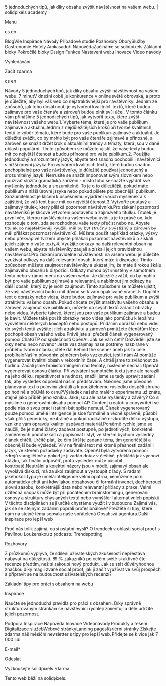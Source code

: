 <p>5 jednoduchých tipů, jak díky obsahu zvýšit návštěvnost na vašem webu. | solidpixels academy</p>
<p>Menu</p>
<p>cs en</p>
<p>BlogVše Inspirace Návody Případové studie Rozhovory OborySlužby Gastronomie Hotely Ambasadoři NápovědaZačínáme se solidpixels Základní bloky Pokročilé bloky Design Funkce Nastavení webu Inovace Video návody</p>
<p>Vyhledávání</p>
<p>Začít zdarma</p>
<p>cs en</p>
<p>Návody
5 jednoduchých tipů, jak díky obsahu zvýšit návštěvnost na vašem webu.
7 minutV dnešní době je konkurence v online světě obrovská, a proto je důležité, aby byl váš web co nejatraktivnější pro návštěvníky. Jedním ze způsobů, jak toho dosáhnout, je vytvoření kvalitních textů, které budou zajímavé pro vaše čtenáře a zároveň budou plnit svůj účel. V tomto článku vám přinášíme 5 jednoduchých tipů, jak vytvořit texty, které zvýší návštěvnost vašeho webu.1. Vyberte téma, které je pro vaše publikum zajímavé a aktuální.Jedním z nejdůležitějších kroků při tvorbě kvalitních textů je výběr tématu, které bude pro vaše publikum zajímavé a aktuální. Je důležité zvážit, co by mohlo být pro vaše čtenáře zajímavé a přínosné, a zároveň se snažit držet krok s aktuálními trendy a tématy, která jsou v dané oblasti populární. Tímto způsobem se můžete ujistit, že vaše texty budou mít co největší čtenost a budou přínosné pro vaše publikum.2. Použijte jednoduchý a srozumitelný jazyk, abyste text snadno pochopili i návštěvníci s nižší úrovní jazyka.Pro vytvoření kvalitních textů, které budou snadno pochopitelné pro vaše návštěvníky, je důležité používat jednoduchý a srozumitelný jazyk. Nemusíte se snažit imponovat svým slovníkem nebo používat složitá gramatická zařízení - místo toho se snažte vyjádřit své myšlenky jednoduše a srozumitelně. To je o to důležitější, pokud máte publikum s nižší úrovní jazyka nebo pokud píšete pro obecnější publikum. Srozumitelnost je klíčem k úspěšnému vyjádření vašich myšlenek a k zajištění, že váš text bude mít co největší čtenost.3. Vytvořte poutavý a zajímavý titulek, který přiláká pozornost návštěvníků.Pro získání pozornosti návštěvníků je klíčové vytvoření poutavého a zajímavého titulku. Titulek je první věc, kterou návštěvníci na vašem webu uvidí, a je to právě on, kdo rozhoduje o tom, zda se rozhodnou vaše texty přečíst nebo ne. Abyste titulek co nejefektivněji využili, měl by být stručný a výstižný a zároveň by měl přilákat pozornost návštěvníků. Můžete použít například otázky, výzvy nebo překvapivé tvrzení, abyste přilákali pozornost návštěvníků a získali jejich zájem o vaše texty.4. Využijte odkazy na další relevantní obsah na vašem webu, abyste návštěvníky zaujali a získali jejich pravidelnou návštěvnost.Pro získání pravidelné návštěvnosti na vašem webu je důležité využívat odkazy na další relevantní obsah, který máte k dispozici. Tímto způsobem můžete zaujmout návštěvníky a ukázat jim, že máte širokou škálu zajímavého obsahu k dispozici. Odkazy mohou být umístěny v samotném textu nebo v rámci menu na vašem webu. Je důležité zvážit, co by mohlo být pro vaše publikum zajímavé a relevantní, a nabídnout jim odkazy na další obsah, který by je mohl zaujmout. Tímto způsobem se můžete ujistit, že vaši návštěvníci budou mít důvod se k vám opakovaně vracet.5. Doplňte text o obrázky nebo videa, které budou zajímavé pro vaše publikum a zvýší atraktivitu vašeho obsahu.Pokud chcete zvýšit atraktivitu vašeho obsahu a zároveň zaujmout své publikum, můžete do svých textů zařadit obrázky nebo videa. Vyberte takové, které jsou pro vaše publikum zajímavé a budou je bavit. Můžete také použít obrázky nebo videa jako pomůcku k lepšímu vysvětlení některých konceptů nebo postupů. Přidáním obrázků nebo videí do svých textů zvýšíte jejich atraktivitu a zároveň pomůžete čtenářům lépe pochopit obsah vašeho webu.Právě jste si přečetli článek vygenerovaný pomocí ChatGTP od společnosti OpenAI. Jak se vám četl? Dozvěděli jste se díky němu něco nového? Jestli vás zajímají naše postřehy nasbírané v průběhu tvoření článku, čtěte dál.Behind the scenes aneb jak to celé probíhaloNaším původním záměrem bylo vyzkoušet, jestli nám AI pomůže vygenerovat kvalitní obsah v rekordním čase. A chtěli jsme to zvládnout za hodinu. Začali jsme brainstormingem nad tématy, následně nechali OpenAI vygenerovat osnovu článku. Při vytváření samotného textu jsme ale narazili na jeho délku, repetitivnost a nudnost, snažili jsme se tedy upravit zadání tak, aby výsledek odpovídal našim představám. Nakonec jsme původně plánovaný text o polovinu zkrátili a k použitelnému výsledku dospěli zhruba po hodině a půl.Má to cenu?Výsledek našeho malého experimentu už znáte, stejně jako příběh jeho vzniku. Jaké jsou ale naše myšlenky a závěry? Co si myslíme o generování obsahu pomocí AI? Content creatoři a copywriteři se podle nás o svou práci (zatím) bát spíše nemusí. Článek vygenerovaný pouze pomocí umělé inteligence je sice formálně a věcně správně, působí však příliš genericky, neutrálně a pokud radikálně nezkrotíte délku výstupu, vznikne vám opravdu kvalitní uspávací materiál.Poměrně rychle jsme se naučili, že je nutné články zadávat postupně, po jednotlivých, konkrétně zaměřených podotázkách a popisovat i styl, ve kterém bychom výsledný článek chtěli. Určitě platí, že čím širší je zadané téma, tím generičtější a obecnější bude výsledek. Vliv na finální text má kromě přesnosti zadání i jazyk, ve kterém požadavky zadáváte. OpenAI byla vytvořena pomocí zdrojů v angličtině a pokud je jí zadán dotaz v češtině, překládá jak výchozí otázku, tak finální odpověď, proto výsledek může působit kostrbatě.Neutrální a korektní názory jsou v módě, zajímavý obsah ale vyvolává diskuzi, má za úkol zaujmout a vystoupit z řady. S radami jakéhokoli typu je umělá inteligence velmi opatrná, nemůžeme po ní automaticky chtít ani kdovíjakou obsahovou či formální invenci, dechberoucí slovní zásobu, konkrétnější data nebo relevantní příklady z praxe. Velmi užitečná naopak může být při počátečním brainstormingu, generování osnovy a struktury chystaných textů nebo vymýšlení alternativních popisků. V těchto disciplínách se ji určitě chystáme využít i v budoucnu.Zajímá vás, jak se se stejným zadáním poprali profesionálové? Přečtěte si tipy, které nám na stejné téma sepsala naše spřátelená Obsahová agentura.Další inspirace pro lepší web</p>
<p>Proč nás tolik zajímá, co si ostatní myslí? O trendech v oblasti social proof s Pavlínou Louženskou z podcastu Trendspotting</p>
<p>Rozhovory</p>
<p>Z průzkumů vyplývá, že sdílení uživatelských zkušeností nepřestává nabývat na důležitosti. 89 % zákazníků po celém světě si aktivně čte recenze předtím, než si zakoupí nový produkt. Jak se stát důvěryhodnou značkou díky magii zvané social proof, jak ji začít využívat ve svůj prospěch a připravit se na budoucnost uživatelských recenzí?</p>
<p>Základní tipy pro práci s obsahem na webu</p>
<p>Inspirace</p>
<p>Naučte se jednoduchá pravidla pro práci s obsahem. Díky správně strukturovaným stránkám se návštěvníci rychleji zorientují a déle udržíte jejich pozornost.</p>
<p>Podpora
 Inspirace
Nápověda
Inovace
Videonávody
 Produkty a řešení
 Digitalizace služebWebové stránkyLanding pagesKariérní stránky Získejte zdarma náš měsíční newsletter s tipy pro lepší web. Přidejte se k více jak 7 000 lidí.</p>
<p>E-mail*</p>
<p>Odeslat</p>
<p>Vyzkoušejte solidpixels zdarma</p>
<p>Tento web běží na solidpixels.</p>